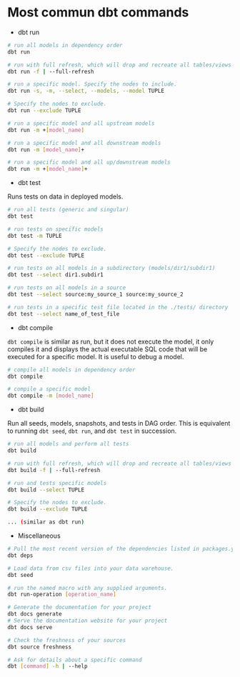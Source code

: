 # Most commun dbt commands

- dbt run
```bash
# run all models in dependency order
dbt run 

# run with full refresh, which will drop and recreate all tables/views
dbt run -f | --full-refresh

# run a specific model. Specify the nodes to include.
dbt run -s, -m, --select, --models, --model TUPLE

# Specify the nodes to exclude.
dbt run --exclude TUPLE

# run a specific model and all upstream models
dbt run -m +[model_name] 

# run a specific model and all downstream models
dbt run -m [model_name]+ 

# run a specific model and all up/downstream models
dbt run -m +[model_name]+ 
```

- dbt test

Runs tests on data in deployed models.
```bash
# run all tests (generic and singular)
dbt test 

# run tests on specific models
dbt test -m TUPLE

# Specify the nodes to exclude.
dbt test --exclude TUPLE

# run tests on all models in a subdirectory (models/dir1/subdir1)
dbt test --select dir1.subdir1 

# run tests on all models in a source
dbt test --select source:my_source_1 source:my_source_2 

# run tests in a specific test file located in the ./tests/ directory
dbt test --select name_of_test_file 
```

- dbt compile

`dbt compile` is similar as run, but it does not execute the model, it only compiles it and displays the actual executable SQL code that will be executed for a specific model. It is useful to debug a model.
```bash
# compile all models in dependency order
dbt compile

# compile a specific model
dbt compile -m [model_name]
```

- dbt build

Run all seeds, models, snapshots, and tests in DAG order. This is equivalent to running `dbt seed`, `dbt run`, and `dbt test` in succession.
```bash
# run all models and perform all tests
dbt build 

# run with full refresh, which will drop and recreate all tables/views
dbt build -f | --full-refresh

# run and tests specific models
dbt build --select TUPLE

# Specify the nodes to exclude.
dbt build --exclude TUPLE

... (similar as dbt run)
```
- Miscellaneous
```bash
# Pull the most recent version of the dependencies listed in packages.yml
dbt deps

# Load data from csv files into your data warehouse.
dbt seed

# run the named macro with any supplied arguments.
dbt run-operation [operation_name] 

# Generate the documentation for your project
dbt docs generate
# Serve the documentation website for your project
dbt docs serve

# Check the freshness of your sources
dbt source freshness

# Ask for details about a specific command
dbt [command] -h | --help
```




